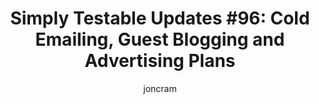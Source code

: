 ---
layout: default
title: "Simply Testable Updates #96: Cold Emailing, Guest Blogging and Advertising Plans"
author: joncram
continue_reading: false
newsletter:
    issue_number: 96th
    url: https://us5.campaign-archive2.com/?u=ac75e33d993d2b502e333ddd0&ampid=520d2c5a0f
    highlights:
      - <a href="https://us5.campaign-archive2.com/?u=ac75e33d993d2b502e333ddd0&ampid=520d2c5a0f#cold-emailing-campaign">Cold Emailing Campaign</a>
      - <a href="https://us5.campaign-archive2.com/?u=ac75e33d993d2b502e333ddd0&ampid=520d2c5a0f#guest-blogging">Guest Blogging</a>
      - Advertising Plans (I forgot to embed an in-page anchor to link to for this one)
    closing_sentence: Expect the next newsletter in a week from now on 9 July 2014
---